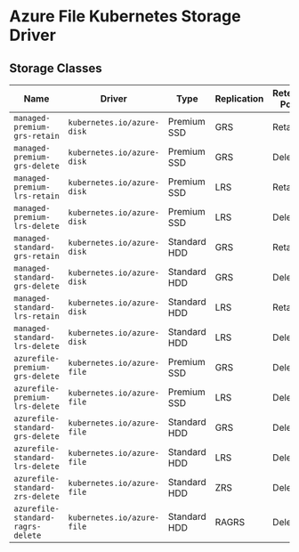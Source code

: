 # Azure File Kubernetes Storage Driver

## Storage Classes

| Name                              | Driver                     | Type         | Replication | Retention Policy | Cache    |
| --------------------------------- | -------------------------- | ------------ | ----------- | ---------------- | -------- |
| `managed-premium-grs-retain`      | `kubernetes.io/azure-disk` | Premium SSD  | GRS         | Retain           | ReadOnly |
| `managed-premium-grs-delete`      | `kubernetes.io/azure-disk` | Premium SSD  | GRS         | Delete           | ReadOnly |
| `managed-premium-lrs-retain`      | `kubernetes.io/azure-disk` | Premium SSD  | LRS         | Retain           | ReadOnly |
| `managed-premium-lrs-delete`      | `kubernetes.io/azure-disk` | Premium SSD  | LRS         | Delete           | ReadOnly |
| `managed-standard-grs-retain`     | `kubernetes.io/azure-disk` | Standard HDD | GRS         | Retain           | ReadOnly |
| `managed-standard-grs-delete`     | `kubernetes.io/azure-disk` | Standard HDD | GRS         | Delete           | ReadOnly |
| `managed-standard-lrs-retain`     | `kubernetes.io/azure-disk` | Standard HDD | LRS         | Retain           | ReadOnly |
| `managed-standard-lrs-delete`     | `kubernetes.io/azure-disk` | Standard HDD | LRS         | Delete           | ReadOnly |
| `azurefile-premium-grs-delete`    | `kubernetes.io/azure-file` | Premium SSD  | GRS         | Delete           | N/A      |
| `azurefile-premium-lrs-delete`    | `kubernetes.io/azure-file` | Premium SSD  | LRS         | Delete           | N/A      |
| `azurefile-standard-grs-delete`   | `kubernetes.io/azure-file` | Standard HDD | GRS         | Delete           | N/A      |
| `azurefile-standard-lrs-delete`   | `kubernetes.io/azure-file` | Standard HDD | LRS         | Delete           | N/A      |
| `azurefile-standard-zrs-delete`   | `kubernetes.io/azure-file` | Standard HDD | ZRS         | Delete           | N/A      |
| `azurefile-standard-ragrs-delete` | `kubernetes.io/azure-file` | Standard HDD | RAGRS       | Delete           | N/A      |
